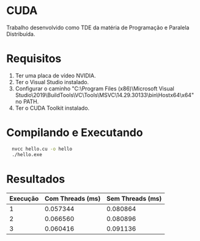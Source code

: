 # CUDA
Trabalho desenvolvido como TDE da matéria de Programação e Paralela Distribuída.

# Requisitos
1. Ter uma placa de vídeo NVIDIA.
2. Ter o Visual Studio instalado.
3. Configurar o caminho "C:\Program Files (x86)\Microsoft Visual Studio\2019\BuildTools\VC\Tools\MSVC\14.29.30133\bin\Hostx64\x64" no PATH.
4. Ter o CUDA Toolkit instalado.

# Compilando e Executando
```bat
  nvcc hello.cu -o hello
  ./hello.exe
```

# Resultados
| Execução | Com Threads (ms) | Sem Threads (ms) |
|----------|------------------|------------------|
| 1        | 0.057344         | 0.080864         |
| 2        | 0.066560         | 0.080896         |
| 3        | 0.060416         | 0.091136         |
